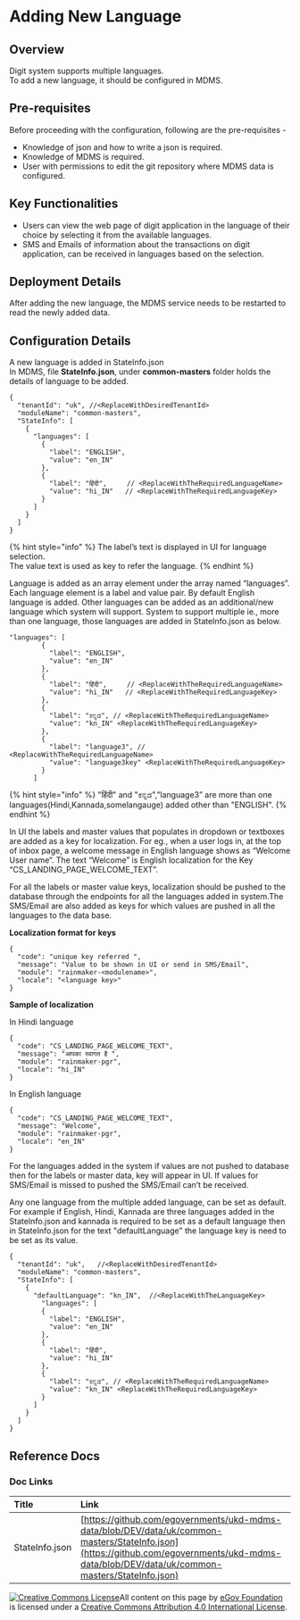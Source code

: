 # Adding New Language

## Overview

Digit system supports multiple languages.  
To add a new language, it should be configured in MDMS.

## Pre-requisites

Before proceeding with the configuration, following are the pre-requisites -

* Knowledge of json and how to write a json is required.
* Knowledge of MDMS is required.
* User with permissions to edit the git repository where MDMS data is configured.

## Key Functionalities

* Users can view the web page of digit application in the language of their choice by selecting it from the available languages.
* SMS and Emails of information about the transactions on digit application, can be received in languages based on the selection.

## Deployment Details

After adding the new language, the MDMS service needs to be restarted to read the newly added data.

## Configuration Details

A new language is added in StateInfo.json  
In MDMS, file **StateInfo.json**, under **common-masters** folder holds the details of language to be added.

```text
{
  "tenantId": "uk", //<ReplaceWithDesiredTenantId>
  "moduleName": "common-masters",
  "StateInfo": [
    {
      "languages": [
        {
          "label": "ENGLISH",  
          "value": "en_IN"   
        },
        {
          "label": "हिंदी",     // <ReplaceWithTheRequiredLanguageName>
          "value": "hi_IN"   // <ReplaceWithTheRequiredLanguageKey>
        }
      ]
    }
  ]
}
```

{% hint style="info" %}
The label’s text is displayed in UI for language selection.  
The value text is used as key to refer the language.
{% endhint %}

Language is added as an array element under the array named “languages”. Each language element is a label and value pair. By default English language is added. Other languages can be added as an additional/new language which system will support. System to support multiple ie., more than one language, those languages are added in StateInfo.json as below.

```text
"languages": [
        {
          "label": "ENGLISH",  
          "value": "en_IN"   
        },
        {
          "label": "हिंदी",     // <ReplaceWithTheRequiredLanguageName>
          "value": "hi_IN"   // <ReplaceWithTheRequiredLanguageKey>
        },
        {
          "label": "ಕನ್ನಡ", // <ReplaceWithTheRequiredLanguageName>
          "value": "kn_IN" <ReplaceWithTheRequiredLanguageKey>
        },
        {
          "label": "language3", // <ReplaceWithTheRequiredLanguageName>
          "value": "language3key" <ReplaceWithTheRequiredLanguageKey>
        }
      ]
```

{% hint style="info" %}
"हिंदी" and "ಕನ್ನಡ",”language3” are more than one languages\(Hindi,Kannada,somelangauge\) added other than "ENGLISH".
{% endhint %}

In UI the labels and master values that populates in dropdown or textboxes are added as a key for localization. For eg., when a user logs in, at the top of inbox page, a welcome message in English language shows as “Welcome User name“. The text “Welcome” is English localization for the Key “CS\_LANDING\_PAGE\_WELCOME\_TEXT”.

For all the labels or master value keys, localization should be pushed to the database through the endpoints for all the languages added in system.The SMS/Email are also added as keys for which values are pushed in all the languages to the data base.

**Localization format for** **keys**

```text
{
  "code": "unique key referred ",
  "message": "Value to be shown in UI or send in SMS/Email",
  "module": "rainmaker-<modulename>",
  "locale": "<language key>"
}
```

**Sample of localization**

In Hindi language

```text
{
  "code": "CS_LANDING_PAGE_WELCOME_TEXT",
  "message": "आपका स्वागत है ",
  "module": "rainmaker-pgr",
  "locale": "hi_IN"
}
```

In English language

```text
{
  "code": "CS_LANDING_PAGE_WELCOME_TEXT",
  "message": "Welcome",
  "module": "rainmaker-pgr",
  "locale": "en_IN"
}
```

For the languages added in the system if values are not pushed to database then for the labels or master data, key will appear in UI. If values for SMS/Email is missed to pushed the SMS/Email can’t be received.

Any one language from the multiple added language, can be set as default. For example if English, Hindi, Kannada are three languages added in the StateInfo.json and kannada is required to be set as a default language then in StateInfo.json for the text "defaultLanguage" the language key is need to be set as its value.

```text
{
  "tenantId": "uk",   //<ReplaceWithDesiredTenantId>
  "moduleName": "common-masters",
  "StateInfo": [
    {
      "defaultLanguage": "kn_IN",  //<ReplaceWithTheLanguageKey>
        "languages": [
        {
          "label": "ENGLISH",  
          "value": "en_IN"   
        },
        {
          "label": "हिंदी",     
          "value": "hi_IN"   
        },
        {
          "label": "ಕನ್ನಡ", // <ReplaceWithTheRequiredLanguageName>
          "value": "kn_IN" <ReplaceWithTheRequiredLanguageKey>
        }
      ]
    }
  ]
}
```

## Reference Docs

### Doc Links

| **Title** | **Link** |
| :--- | :--- |
| StateInfo.json | [https://github.com/egovernments/ukd-mdms-data/blob/DEV/data/uk/common-masters/StateInfo.json](https://github.com/egovernments/ukd-mdms-data/blob/DEV/data/uk/common-masters/StateInfo.json) |

[![Creative Commons License](https://i.creativecommons.org/l/by/4.0/80x15.png)​](http://creativecommons.org/licenses/by/4.0/)All content on this page by [eGov Foundation](https://egov.org.in/) is licensed under a [Creative Commons Attribution 4.0 International License](http://creativecommons.org/licenses/by/4.0/).

